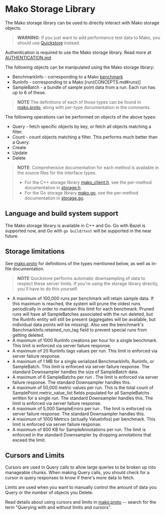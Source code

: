 # Mako Storage Library

The Mako storage library can be used to directly interact with Mako storage
objects.

> **WARNING**: If you just want to add performance test data to Mako, you should
> use [Quickstore](CONCEPTS.md#quickstore) instead.

Authentication is required to use the Mako storage library. Read more at
[AUTHENTICATION.md](AUTHENTICATION.md).

The following objects can be manipulated using the Mako storage library:
* BenchmarkInfo - corresponding to a Mako [benchmark](CONCEPTS.md#benchmarks)
* RunInfo - corresponding to a Mako [run(CONCEPTS.md#runs)]
* SampleBatch - a bundle of sample point data from a run. Each run has up to 6
  of these.

> **NOTE** The definitions of each of those types can be found in
> [mako.proto](../spec/proto/mako.proto), along with per-type documentation in
> the comments.

The following operations can be performed on objects of the above types:
* Query - fetch specific objects by key, or fetch all objects matching a filter.
* Count - count objects matching a filter. This performs much better than a
  Query.
* Create
* Update
* Delete

> **NOTE**: Comprehensive documentation for each method is available in the
> source files for the interface types.
> * For the C++ storage library
>   [mako_client.h](../cxx/clients/storage/mako_client.h), see the per-method
>   documentation in [storage.h](../cxx/spec/storage.h).
> * For the Go storage library [mako.go](../go/clients/storage/mako/mako.go), see the
>   per-method documentation in [storage.go](../go/spec/storage.go).

## Language and build system support

The Mako storage library is available in C++ and Go. Go with Bazel is supported
now, and Go with `go build/test` will be supported in the near future.

## Storage limitations

See [mako.proto](../spec/proto/mako.proto) for definitions of the types
mentioned below, as well as in-file documentation.

> **NOTE** Quickstore performs automatic downsampling of data to respect these
> server limits. If you're using the storage library directly, you'll have to
> do this yourself.

* A maximum of 100,000 runs per benchmark will retain sample data. If this
  maximum is reached, the system will prune the oldest runs periodically in
  order to maintain this limit for each benchmark. Pruned runs will have all
  SampleBatches associated with the run deleted, but the RunInfo entity will
  still be present (aggregates will be available, but individual data points
  will be missing). Also see the benchmark's BenchmarkInfo.retained_run_tag
  field to prevent special runs from getting deleted.
* A maximum of 1000 RunInfo creations per hour for a single benchmark. This
  limit is enforced via server failure response.
* A maximum of 20 RunInfo.tags values per run. This limit is enforced via server
  failure response.
* A maximum of 1 MB for a single serialized BenchmarkInfo, RunInfo, or
  SampleBatch. This limit is enforced via server failure response. The standard
  Downsampler handles the size of SampleBatch data.
* A maximum of 6 SampleBatchs per run . The limit is enforced via server failure
  response. The standard Downsampler handles this.
* A maximum of 50,000 metric values per run. This is the total count of
  SamplePoint.metric_value_list fields populated for all SampleBatchs written
  for a single run. The standard Downsampler handles this. The limit is enforced
  via server failure response.
* A maximum of 5,000 SampleErrors per run . The limit is enforced via server
  failure response. The standard Downsampler handles this.
* A maximum of 1000 Metrics (actually ValueInfos) per benchmark. This limit is
  enforced via server failure response.
* A maximum of 800 KB for SampleAnnotations per run. The limit is enforced in
  the standard Downsampler by dropping annotations that exceed the limit.

## Cursors and Limits

Cursors are used in Query calls to allow large queries to be broken up into
manageable chunks. When making Query calls, you should check for a cursor in
query responses to know if there's more data to fetch.

Limits are used when you want to manually control the amount of data you Query
or the number of objects you Delete.

Read details about using cursors and limits in
[mako.proto](../spec/proto/mako.proto) -- search for the term "Querying with and
without limits and cursors".
